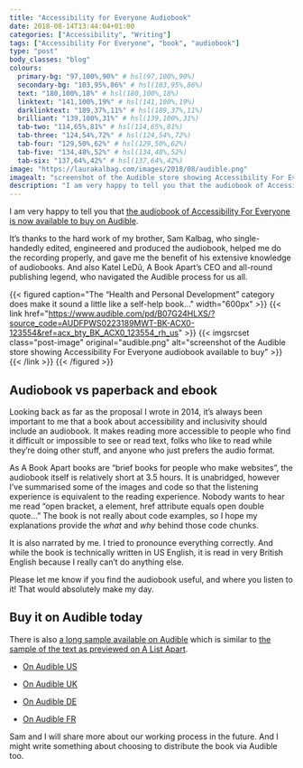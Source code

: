 ```yaml
---
title: "Accessibility for Everyone Audiobook"
date: 2018-08-14T13:44:04+01:00
categories: ["Accessibility", "Writing"]
tags: ["Accessibility For Everyone", "book", "audiobook"]
type: "post"
body_classes: "blog"
colours:
  primary-bg: "97,100%,90%" # hsl(97,100%,90%)
  secondary-bg: "103,95%,86%" # hsl(103,95%,86%)
  text: "180,100%,18%" # hsl(180,100%,18%)
  linktext: "141,100%,19%" # hsl(141,100%,19%)
  darklinktext: "189,37%,11%" # hsl(189,37%,11%)
  brilliant: "139,100%,31%" # hsl(139,100%,31%)
  tab-two: "114,65%,81%" # hsl(114,65%,81%)
  tab-three: "124,54%,72%" # hsl(124,54%,72%)
  tab-four: "129,50%,62%" # hsl(129,50%,62%)
  tab-five: "134,48%,52%" # hsl(134,48%,52%)
  tab-six: "137,64%,42%" # hsl(137,64%,42%)
image: "https://laurakalbag.com/images/2018/08/audible.png"
imagealt: "screenshot of the Audible store showing Accessibility For Everyone audiobook available to buy."
description: "I am very happy to tell you that the audiobook of Accessibility For Everyone is now available to buy on Audible."
---
```


I am very happy to tell you that [the audiobook of Accessibility For Everyone is now available to buy on Audible](https://www.audible.com/pd/B07G24HLXS/?source_code=AUDFPWS0223189MWT-BK-ACX0-123554&ref=acx_bty_BK_ACX0_123554_rh_us).<!--more-->

It’s thanks to the hard work of my brother, Sam Kalbag, who single-handedly edited, engineered and produced the audiobook, helped me do the recording properly, and gave me the benefit of his extensive knowledge of audiobooks. And also Katel LeDû, A Book Apart’s CEO and all-round publishing legend, who navigated the Audible process for us all.

{{< figured caption="The “Health and Personal Development” category does make it sound a little like a self-help book…" width="600px" >}}
  {{< link href="https://www.audible.com/pd/B07G24HLXS/?source_code=AUDFPWS0223189MWT-BK-ACX0-123554&ref=acx_bty_BK_ACX0_123554_rh_us" >}}
    {{< imgsrcset class="post-image" original="audible.png" alt="screenshot of the Audible store showing Accessibility For Everyone audiobook available to buy" >}}
  {{< /link >}}
{{< /figured >}}

## Audiobook vs paperback and ebook

Looking back as far as the proposal I wrote in 2014, it’s always been important to me that a book about accessibility and inclusivity should include an audiobook. It makes reading more accessible to people who find it difficult or impossible to see or read text, folks who like to read while they’re doing other stuff, and anyone who just prefers the audio format.

As A Book Apart books are “brief books for people who make websites”, the audiobook itself is relatively short at 3.5 hours. It is unabridged, however I’ve summarised some of the images and code so that the listening experience is equivalent to the reading experience. Nobody wants to hear me read “open bracket, a element, href attribute equals open double quote…” The book is not really about code examples, so I hope my explanations provide the *what* and *why* behind those code chunks.

It is also narrated by me. I tried to pronounce everything correctly. And while the book is technically written in US English, it is read in very British English because I really can’t do anything else.

Please let me know if you find the audiobook useful, and where you listen to it! That would absolutely make my day.

## Buy it on Audible today

There is also [a long sample available on Audible](https://www.audible.com/pd/B07G24HLXS/?source_code=AUDFPWS0223189MWT-BK-ACX0-123554&ref=acx_bty_BK_ACX0_123554_rh_us) which is similar to [the sample of the text as previewed on A List Apart](https://alistapart.com/article/planning-for-accessibility).

- [On Audible US](https://www.audible.com/pd/B07G24HLXS/?source_code=AUDFPWS0223189MWT-BK-ACX0-123554&ref=acx_bty_BK_ACX0_123554_rh_us)

- [On Audible UK](https://www.audible.co.uk/pd/B07G1SR1KQ/?source_code=AUKFrDlWS02231890H6-BK-ACX0-123554&ref=acx_bty_BK_ACX0_123554_rh_uk)

- [On Audible DE](https://www.audible.de/pd/B07G2H149K/?source_code=EKAORWS0223189009-BK-ACX0-123554&ref=acx_bty_BK_ACX0_123554_rh_de)

- [On Audible FR](https://www.audible.fr/pd/B07G2H31YF/?source_code=FRAORWS022318903B-BK-ACX0-123554&ref=acx_bty_BK_ACX0_123554_rh_fr)

Sam and I will share more about our working process in the future. And I might write something about choosing to distribute the book via Audible too.